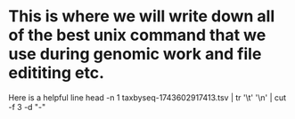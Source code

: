 # This is where we will write down all of the best unix command that we use during genomic work and file edititing etc.

Here is a helpful line
head -n 1 taxbyseq-1743602917413.tsv | tr '\t' '\n' | cut -f 3 -d "-"
